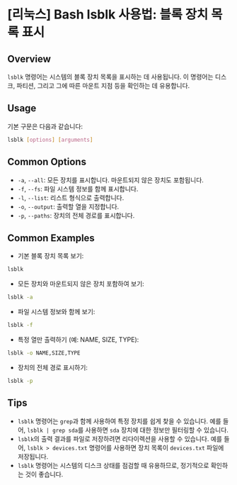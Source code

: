 # [리눅스] Bash lsblk 사용법: 블록 장치 목록 표시

## Overview
`lsblk` 명령어는 시스템의 블록 장치 목록을 표시하는 데 사용됩니다. 이 명령어는 디스크, 파티션, 그리고 그에 따른 마운트 지점 등을 확인하는 데 유용합니다.

## Usage
기본 구문은 다음과 같습니다:
```bash
lsblk [options] [arguments]
```

## Common Options
- `-a`, `--all`: 모든 장치를 표시합니다. 마운트되지 않은 장치도 포함됩니다.
- `-f`, `--fs`: 파일 시스템 정보를 함께 표시합니다.
- `-l`, `--list`: 리스트 형식으로 출력합니다.
- `-o`, `--output`: 출력할 열을 지정합니다.
- `-p`, `--paths`: 장치의 전체 경로를 표시합니다.

## Common Examples
- 기본 블록 장치 목록 보기:
```bash
lsblk
```

- 모든 장치와 마운트되지 않은 장치 포함하여 보기:
```bash
lsblk -a
```

- 파일 시스템 정보와 함께 보기:
```bash
lsblk -f
```

- 특정 열만 출력하기 (예: NAME, SIZE, TYPE):
```bash
lsblk -o NAME,SIZE,TYPE
```

- 장치의 전체 경로 표시하기:
```bash
lsblk -p
```

## Tips
- `lsblk` 명령어는 `grep`과 함께 사용하여 특정 장치를 쉽게 찾을 수 있습니다. 예를 들어, `lsblk | grep sda`를 사용하면 `sda` 장치에 대한 정보만 필터링할 수 있습니다.
- `lsblk`의 출력 결과를 파일로 저장하려면 리다이렉션을 사용할 수 있습니다. 예를 들어, `lsblk > devices.txt` 명령어를 사용하면 장치 목록이 `devices.txt` 파일에 저장됩니다.
- `lsblk` 명령어는 시스템의 디스크 상태를 점검할 때 유용하므로, 정기적으로 확인하는 것이 좋습니다.